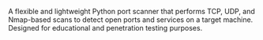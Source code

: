 A flexible and lightweight Python port scanner that performs TCP, UDP, and Nmap-based scans to detect open ports and services on a target machine. Designed for educational and penetration testing purposes.

